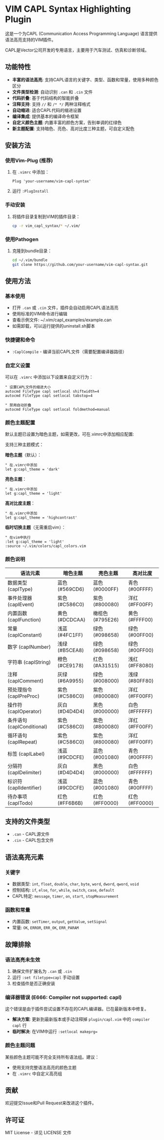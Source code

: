 # VIM CAPL Syntax Highlighting Plugin

这是一个为CAPL (Communication Access Programming Language) 语言提供语法高亮支持的VIM插件。

CAPL是Vector公司开发的专用语言，主要用于汽车测试、仿真和诊断领域。

## 功能特性

- **丰富的语法高亮**: 支持CAPL语言的关键字、类型、函数和常量，使用多种颜色区分
- **文件类型检测**: 自动识别 `.can` 和 `.cin` 文件
- **代码折叠**: 基于代码结构的智能折叠
- **注释支持**: 支持 `//` 和 `/* */` 两种注释格式
- **自动缩进**: 适合CAPL代码的缩进设置
- **编译集成**: 提供基本的编译命令框架
- **自定义颜色主题**: 内置丰富的颜色方案，告别单调的红绿色
- **新主题配置**: 支持暗色、亮色、高对比度三种主题，可自定义配色

## 安装方法

### 使用Vim-Plug (推荐)
1. 在 `.vimrc` 中添加：
   ```vim
   Plug 'your-username/vim-capl-syntax'
   ```
2. 运行 `:PlugInstall`

### 手动安装
1. 将插件目录复制到VIM的插件目录：
   ```bash
   cp -r vim_capl_syntax/* ~/.vim/
   ```

### 使用Pathogen
1. 克隆到bundle目录：
   ```bash
   cd ~/.vim/bundle
   git clone https://github.com/your-username/vim-capl-syntax.git
   ```

## 使用方法

### 基本使用
- 打开 `.can` 或 `.cin` 文件，插件会自动启用CAPL语法高亮
- 使用标准的VIM命令进行编辑
- 查看示例文件: ~/.vim/capl_examples/example.can
- 如需卸载，可以运行提供的uninstall.sh脚本

### 快捷键和命令
- `:CaplCompile` - 编译当前CAPL文件（需要配置编译器路径）

### 自定义设置
可以在 `.vimrc` 中添加以下设置来自定义行为：

```vim
" 设置CAPL文件的缩进大小
autocmd FileType capl setlocal shiftwidth=4
autocmd FileType capl setlocal tabstop=4

" 禁用自动折叠
autocmd FileType capl setlocal foldmethod=manual
```

### 颜色主题配置

默认主题已设置为暗色主题，如需更改，可在.vimrc中添加相应配置:

支持三种主题模式：

**暗色主题**（默认）：
```vim
" 在.vimrc中添加
let g:capl_theme = 'dark'
```

**亮色主题**：
```vim
" 在.vimrc中添加
let g:capl_theme = 'light'
```

**高对比度主题**：
```vim
" 在.vimrc中添加
let g:capl_theme = 'highcontrast'
```

**临时切换主题**（无需重启vim）：
```vim
" 在vim中执行
:let g:capl_theme = 'light'
:source ~/.vim/colors/capl_colors.vim
```

### 颜色说明

| 语法元素 | 暗色主题 | 亮色主题 | 高对比度 |
|---------|---------|---------|---------|
| 数据类型 (caplType) | 蓝色 (#569CD6) | 蓝色 (#0000FF) | 青色 (#00FFFF) |
| 事件处理器 (caplEvent) | 紫色 (#C586C0) | 紫色 (#800080) | 洋红 (#FF00FF) |
| 内置函数 (caplFunction) | 黄色 (#DCDCAA) | 橄榄色 (#795E26) | 黄色 (#FFFF00) |
| 常量 (caplConstant) | 浅蓝 (#4FC1FF) | 绿色 (#098658) | 绿色 (#00FF00) |
| 数字 (caplNumber) | 浅绿 (#B5CEA8) | 绿色 (#098658) | 绿色 (#00FF00) |
| 字符串 (caplString) | 橙色 (#CE9178) | 红色 (#A31515) | 浅红 (#FF8080) |
| 注释 (caplComment) | 灰绿 (#6A9955) | 绿色 (#008000) | 浅绿 (#80FF80) |
| 预处理指令 (caplPreProc) | 紫色 (#C586C0) | 紫色 (#800080) | 洋红 (#FF00FF) |
| 操作符 (caplOperator) | 灰白 (#D4D4D4) | 黑色 (#000000) | 白色 (#FFFFFF) |
| 条件语句 (caplConditional) | 紫色 (#C586C0) | 紫色 (#800080) | 洋红 (#FF00FF) |
| 循环语句 (caplRepeat) | 紫色 (#C586C0) | 紫色 (#800080) | 洋红 (#FF00FF) |
| 标签 (caplLabel) | 浅蓝 (#9CDCFE) | 蓝色 (#001080) | 青色 (#00FFFF) |
| 分隔符 (caplDelimiter) | 灰白 (#D4D4D4) | 黑色 (#000000) | 白色 (#FFFFFF) |
| 标识符 (caplIdentifier) | 浅蓝 (#9CDCFE) | 蓝色 (#001080) | 青色 (#00FFFF) |
| 待办事项 (caplTodo) | 红色 (#FF6B6B) | 红色 (#FF0000) | 红色 (#FF0000) |

## 支持的文件类型

- `.can` - CAPL源文件
- `.cin` - CAPL包含文件

## 语法高亮元素

### 关键字
- 数据类型: `int`, `float`, `double`, `char`, `byte`, `word`, `dword`, `qword`, `void`
- 控制结构: `if`, `else`, `for`, `while`, `switch`, `case`, `default`
- CAPL特定: `message`, `timer`, `on`, `start`, `stopMeasurement`

### 函数和常量
- 内置函数: `setTimer`, `output`, `getValue`, `setSignal`
- 常量: `OK`, `ERROR`, `ERR_OK`, `ERR_PARAM`

## 故障排除

### 语法高亮未生效
1. 确保文件扩展名为 `.can` 或 `.cin`
2. 运行 `:set filetype=capl` 手动设置
3. 检查插件是否正确安装

### 编译器错误 (E666: Compiler not supported: capl)
这个错误是由于插件尝试设置不存在的CAPL编译器。已在最新版本中修复。
- **解决方案**: 更新到最新版本或手动注释掉 `plugin/capl.vim` 中的 `compiler capl` 行
- **临时解决**: 在VIM中运行 `:setlocal makeprg=`

### 颜色主题问题
某些颜色主题可能不完全支持所有语法组。建议：
- 使用支持完整语法高亮的颜色主题
- 在 `.vimrc` 中自定义高亮组

## 贡献

欢迎提交Issue和Pull Request来改进这个插件。

## 许可证

MIT License - 详见 LICENSE 文件